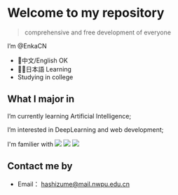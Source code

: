 # Welcome to my repository

> comprehensive and free development of everyone

I’m @EnkaCN

- 💖中文/English OK
- 🤦‍♂️日本語 Learning
- Studying in college

## What I major in

I’m currently learning Artificial Intelligence;

I’m interested in DeepLearning and web development;

I'm familier with
<img src=https://img.shields.io/badge/-C-blueviolet.svg>
<img src=https://img.shields.io/badge/-Python-blue.svg>
<img src=https://img.shields.io/badge/JAVA-%20%20Web%20-orange>

## Contact me by
- Email： hashizume@mail.nwpu.edu.cn
